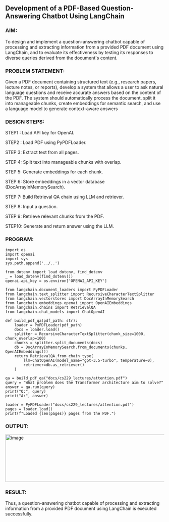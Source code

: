 ## Development of a PDF-Based Question-Answering Chatbot Using LangChain

### AIM:
To design and implement a question-answering chatbot capable of processing and extracting information from a provided PDF document using LangChain, and to evaluate its effectiveness by testing its responses to diverse queries derived from the document's content.

### PROBLEM STATEMENT:
Given a PDF document containing structured text (e.g., research papers, lecture notes, or reports), develop a system that allows a user to ask natural language questions and receive accurate answers based on the content of the PDF. The system should automatically process the document, split it into manageable chunks, create embeddings for semantic search, and use a language model to generate context-aware answers

### DESIGN STEPS:

 STEP1 : Load API key for OpenAI.

 STEP2 : Load PDF using PyPDFLoader.

 STEP 3:  Extract text from all pages.

 STEP 4:  Split text into manageable chunks with overlap.

 STEP 5:  Generate embeddings for each chunk.

 STEP 6:  Store embeddings in a vector database (DocArrayInMemorySearch).

 STEP 7: Build Retrieval QA chain using LLM and retriever.

 STEP 8: Input a question.

 STEP 9: Retrieve relevant chunks from the PDF.

 STEP10: Generate and return answer using the LLM.

### PROGRAM:
```
import os
import openai
import sys
sys.path.append('../..')

from dotenv import load_dotenv, find_dotenv
_ = load_dotenv(find_dotenv())
openai.api_key = os.environ['OPENAI_API_KEY']

from langchain.document_loaders import PyPDFLoader
from langchain.text_splitter import RecursiveCharacterTextSplitter
from langchain.vectorstores import DocArrayInMemorySearch
from langchain.embeddings.openai import OpenAIEmbeddings
from langchain.chains import RetrievalQA
from langchain.chat_models import ChatOpenAI

def build_pdf_qa(pdf_path: str):
    loader = PyPDFLoader(pdf_path)
    docs = loader.load()
    splitter = RecursiveCharacterTextSplitter(chunk_size=1000, chunk_overlap=100)
    chunks = splitter.split_documents(docs)
    db = DocArrayInMemorySearch.from_documents(chunks, OpenAIEmbeddings())
    return RetrievalQA.from_chain_type(
        llm=ChatOpenAI(model_name="gpt-3.5-turbo", temperature=0),
        retriever=db.as_retriever()
    )

qa = build_pdf_qa("docs/cs229_lectures/attention.pdf")
query = "What problem does the Transformer architecture aim to solve?"
answer = qa.run(query)
print("Q:", query)
print("A:", answer)

loader = PyPDFLoader("docs/cs229_lectures/attention.pdf")
pages = loader.load()
print(f"Loaded {len(pages)} pages from the PDF.")
```

### OUTPUT:
<img width="1249" height="150" alt="image" src="https://github.com/user-attachments/assets/1e547ed2-a833-4370-817f-ac6f1ad22330" />

### RESULT:
Thus, a question-answering chatbot capable of processing and extracting information from a provided PDF document using LangChain is executed successfully.
